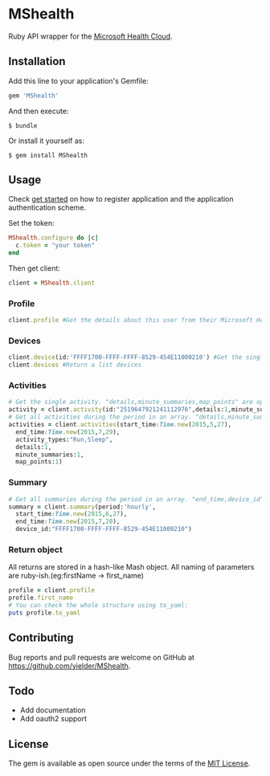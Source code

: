 # MShealth

Ruby API wrapper for the [Microsoft Health Cloud](http://developer.microsoftband.com/cloudAPI).

## Installation

Add this line to your application's Gemfile:

```ruby
gem 'MShealth'
```

And then execute:

    $ bundle

Or install it yourself as:

    $ gem install MShealth

## Usage
Check [get started](http://developer.microsoftband.com/Content/docs/MS%20Health%20API%20Getting%20Started.pdf) on how to register application and the application authentication scheme.

Set the token:

```ruby
MShealth.configure do |c|
  c.token = "your token"
end
```

Then get client:

```ruby
client = MShealth.client
```

### Profile

```ruby
client.profile #Get the details about this user from their Microsoft Health profile.
```

### Devices

```ruby
client.device(id:'FFFF1700-FFFF-FFFF-8529-454E11000210') #Get the single device info
client.devices #Return a list devices
```

### Activities

```ruby
# Get the single activity. "details,minute_summaries,map_points" are optional.
activity = client.activity(id:"2519647921241112976",details:1,minute_summaries:1,map_points:1)
# Get all activities during the period in an array. "details,minute_summaries,map_points,activity_types" are optional.
activities = client.activities(start_time:Time.new(2015,5,27),
  end_time:Time.new(2015,7,29),
  activity_types:"Run,Sleep",
  details:1,
  minute_summaries:1,
  map_points:1)
```

### Summary

```ruby
# Get all summaries during the period in an array. "end_time,device_id" are optional.
summary = client.summary(period:'hourly',
  start_time:Time.new(2015,6,27),
  end_time:Time.new(2015,7,20),
  device_id:"FFFF1700-FFFF-FFFF-8529-454E11000210")
```

### Return object

All returns are stored in a hash-like Mash object. All naming of parameters are ruby-ish.(eg:firstName -> first_name)

```ruby
profile = client.profile
profile.first_name
# You can check the whole structure using to_yaml:
puts profile.to_yaml
```


## Contributing

Bug reports and pull requests are welcome on GitHub at https://github.com/yielder/MShealth.

## Todo

- Add documentation
- Add oauth2 support

## License

The gem is available as open source under the terms of the [MIT License](http://opensource.org/licenses/MIT).

